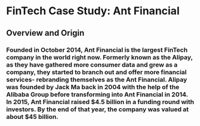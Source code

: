 #                                                                 FinTech Case Study: Ant Financial

## Overview and Origin
### Founded in October 2014, Ant Financial is the largest FinTech company in the world right now. Formerly known as the Alipay, as they have gathered more consumer data and grew as a company, they started to branch out and offer more financial services- rebranding themselves as the Ant Financial. Alipay was founded by Jack Ma back in 2004 with the help of the Alibaba Group before transforming into Ant Financial in 2014. In 2015, Ant Financial raised $4.5 billion in a funding round with investors. By the end of that year, the company was valued at about $45 billion. 
